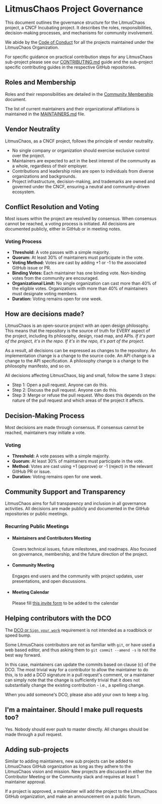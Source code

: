 # LitmusChaos Project Governance

This document outlines the governance structure for the LitmusChaos project, a CNCF Incubating project. It describes the roles, responsibilities, decision-making processes, and mechanisms for community involvement.

We abide by the [Code of Conduct](./CODE_OF_CONDUCT.md) for all the projects maintained under the LitmusChaos Organization.

For specific guidance on practical contribution steps for any LitmusChaos sub-project please
see our [CONTRIBUTING.md](./CONTRIBUTING.md) guide and the sub-project specific contributing guides
in the respective GitHub repositories.

## Roles and Membership

Roles and their responsibilities are detailed in the [Community Membership](./community-roles.md) document.

The list of current maintainers and their organizational affiliations is maintained in the [MAINTAINERS.md](./MAINTAINERS.md) file.

## Vendor Neutrality

LitmusChaos, as a CNCF project, follows the principle of vendor neutrality.  
- No single company or organization should exercise exclusive control over the project.  
- Maintainers are expected to act in the best interest of the community as a whole, regardless of their employer.  
- Contributions and leadership roles are open to individuals from diverse organizations and backgrounds.  
- Project infrastructure, decision-making, and trademarks are owned and governed under the CNCF, ensuring a neutral and community-driven ecosystem.

## Conflict Resolution and Voting

Most issues within the project are resolved by consensus. When consensus cannot be reached, a voting process is initiated. All decisions are documented publicly, either in GitHub or in meeting notes.

### Voting Process

- **Threshold:** A vote passes with a simple majority.
- **Quorum:** At least 30% of maintainers must participate in the vote.
- **Voting Method:** Votes are cast by adding +1 or -1 to the associated GitHub issue or PR.
- **Binding Votes:** Each maintainer has one binding vote. Non-binding votes from the community are encouraged.
- **Organizational Limit:** No single organization can cast more than 40% of the eligible votes. Organizations with more than 40% of maintainers must designate voting members.
- **Duration:** Voting remains open for one week.

## How are decisions made?

LitmusChaos is an open-source project with an open design philosophy. This means
that the repository is the source of truth for EVERY aspect of the project,
including its philosophy, design, road map, and APIs. _If it's part of the
project, it's in the repo. If it's in the repo, it's part of the project._

As a result, all decisions can be expressed as changes to the repository. An
implementation change is a change to the source code. An API change is a change
to the API specification. A philosophy change is a change to the philosophy
manifesto, and so on.

All decisions affecting LitmusChaos, big and small, follow the same 3 steps:

- Step 1: Open a pull request. Anyone can do this.
- Step 2: Discuss the pull request. Anyone can do this.
- Step 3: Merge or refuse the pull request. Who does this depends on the nature
  of the pull request and which areas of the project it affects.

## Decision-Making Process

Most decisions are made through consensus. If consensus cannot be reached, maintainers may initiate a vote.

### Voting

- **Threshold:** A vote passes with a simple majority.
- **Quorum:** At least 30% of maintainers must participate in the vote.
- **Method:** Votes are cast using +1 (approve) or -1 (reject) in the relevant GitHub PR or issue.
- **Duration:** Voting remains open for one week.

## Community Support and Transparency

LitmusChaos aims for full transparency and inclusion in all governance activities. All decisions are made publicly and documented in the GitHub repositories or public meetings.

### Recurring Public Meetings

- #### Maintainers and Contributors Meeting

  Covers technical issues, future milestones, and roadmaps. Also focused on governance, membership, and the future direction of the project.

- #### Community Meeting

  Engages end users and the community with project updates, user presentations, and open discussions.

- #### Meeting Calendar

  Please fill [this invite form](https://forms.gle/AsuXB2hbTG2TyD2d9) to be added to the calendar

## Helping contributors with the DCO

The [DCO or `Sign your work`](./CONTRIBUTING.md#sign-your-work)
requirement is not intended as a roadblock or speed bump.

Some LitmusChaos contributors are not as familiar with `git`, or have used a web
based editor, and thus asking them to `git commit --amend -s` is not the best
way forward.

In this case, maintainers can update the commits based on clause (c) of the DCO.
The most trivial way for a contributor to allow the maintainer to do this, is to
add a DCO signature in a pull request's comment, or a maintainer can simply
note that the change is sufficiently trivial that it does not substantially
change the existing contribution - i.e., a spelling change.

When you add someone's DCO, please also add your own to keep a log.

## I'm a maintainer. Should I make pull requests too?

Yes. Nobody should ever push to master directly. All changes should be
made through a pull request.

## Adding sub-projects

Similar to adding maintainers, new sub projects can be added to LitmusChaos
GitHub organization as long as they adhere to the LitmusChaos vision and mission.
New projects are discussed in either the Contributor Meeting or the Community
slack and requires at least 1 maintainer approval.

If a project is approved, a maintainer will add the project to the LitmusChaos
GitHub organization, and make an announcement on a public forum.
